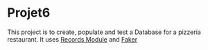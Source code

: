 # Projet6

This project is to create, populate and test a Database for a pizzeria restaurant.
It uses [Records Module](https://github.com/kennethreitz/records) and [Faker](https://github.com/joke2k/faker)

